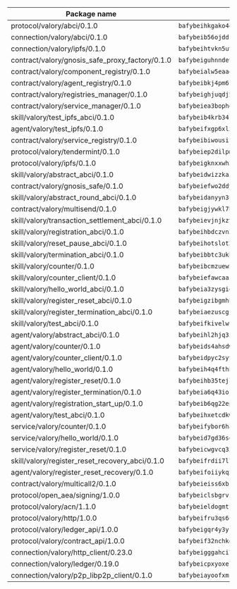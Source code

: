 | Package name                                                  | Package hash                                                  |
| ------------------------------------------------------------- | ------------------------------------------------------------- |
| protocol/valory/abci/0.1.0                                    | `bafybeihkgako44fzgurcv4hgbems4ptdtosae4lopnnr75eczb6kx3x2lm` |
| connection/valory/abci/0.1.0                                  | `bafybeib56ojddzexxbapowofypmpk6zeznqaumwgj7ftneb5ua6sk5k5vm` |
| connection/valory/ipfs/0.1.0                                  | `bafybeihtvkn5uv3ibumme7zzmrxx7iehc6lnjhil726h2jidpdzzjnd5ay` |
| contract/valory/gnosis_safe_proxy_factory/0.1.0               | `bafybeiguhnndevhp7iui65fhcezkunygdw2cwsofl4rcfzr2u2n6ql366q` |
| contract/valory/component_registry/0.1.0                      | `bafybeialw5eaa4v54s7i3sjsuy6d5k624quhxhziqntwq5hnz4g646sb7m` |
| contract/valory/agent_registry/0.1.0                          | `bafybeibkj4pm6ziqh2fl3xfsjiou4ibnxlipmvmqhgvc7xwpnaddbtxzli` |
| contract/valory/registries_manager/0.1.0                      | `bafybeighjuqdj2oq6tqckf7j3mqtighe7lpaahh7qt3sqxtbtjlur4tmj4` |
| contract/valory/service_manager/0.1.0                         | `bafybeiea3bophgb6ikqvpd7lzyluthlhoazbbrknvfncu4j7wbubfsrjeu` |
| skill/valory/test_ipfs_abci/0.1.0                             | `bafybeib4krb34c5p3es6qrawkc5oi7k2noi7mbicngl5wiz3ufpitzk4em` |
| agent/valory/test_ipfs/0.1.0                                  | `bafybeifxgp6xlxmpo4o4u72omtesot7nxyywporuzav7yqfye3ap5amqqu` |
| contract/valory/service_registry/0.1.0                        | `bafybeibiwousikhaafhuyfbflz6s3f6vi4eqomqpnecfyqzvrpygwagd6q` |
| protocol/valory/tendermint/0.1.0                              | `bafybeiep2dilpmu3je4z2kq7yc7l6n7ax5knwfax2ufvmnflt3uj2wrbju` |
| protocol/valory/ipfs/0.1.0                                    | `bafybeigknxxwh2xts7ijbacils4a4cgq7jhcdvwahshbw22zw5hnncsfla` |
| skill/valory/abstract_abci/0.1.0                              | `bafybeidwizzka3qjotu35zzstoqunp3hjhkx6oojqnlwqsvd3qnjjpmusq` |
| contract/valory/gnosis_safe/0.1.0                             | `bafybeiefwo2ddyhjxcpy2rlchcubv6bj35e5x4kstxwfyvyvdvcpvcoe5q` |
| skill/valory/abstract_round_abci/0.1.0                        | `bafybeidanyyn3uvojfxzeulysy7dppe7n4yue3s7nacakppqtimru2aq34` |
| contract/valory/multisend/0.1.0                               | `bafybeigjywkl7hydjsrkogob3xebj2ifhqwmfhhxoeyrndzhhxi5u6amey` |
| skill/valory/transaction_settlement_abci/0.1.0                | `bafybeievjnjkzv62fvtukfyatoiqy3ijzianx2363shwufaw5fnoqfw65m` |
| skill/valory/registration_abci/0.1.0                          | `bafybeihbdczvn3fx2jkfmb7h56loiklmkm3mgq72rexcesb7wla2uczvxe` |
| skill/valory/reset_pause_abci/0.1.0                           | `bafybeihotslot3j77tselg5wnuo7vab7ajluxzwivbc4cxf2dsuedo7vou` |
| skill/valory/termination_abci/0.1.0                           | `bafybeibbtc3ukbuaqsioqn6xkdbfpgbvunaayaejwbpaclnie3656rgxqe` |
| skill/valory/counter/0.1.0                                    | `bafybeibcmzuew5lxd5dxpj6ri4wmuiqfkndz6kn4kl5cp65uflyq27pnmq` |
| skill/valory/counter_client/0.1.0                             | `bafybeiefawcaaiy4matry7m53k36kqy4uadtmtpuulatnt5afkezx6napa` |
| skill/valory/hello_world_abci/0.1.0                           | `bafybeia3zysgiocm53i576twgerwotq5dga2f4jw5qndbevsd2fphang6a` |
| skill/valory/register_reset_abci/0.1.0                        | `bafybeigzibgmhheql6jlxrktc6lbt3o2r47v52bbkmpielytur23zsv32a` |
| skill/valory/register_termination_abci/0.1.0                  | `bafybeiaezuscgjg2k6q7wkq5ek7lpj4xrwesvtb4eqihuxj57uf4lhkh3q` |
| skill/valory/test_abci/0.1.0                                  | `bafybeifkivelwuef4fdr7gnoqby7w27ln7hf55su5aofnaoiprnhfuicru` |
| agent/valory/abstract_abci/0.1.0                              | `bafybeihl2hjq3zk4t5qxwm6s7bqipxzcqgfbceiqvlpq27thrfkdvlmhlq` |
| agent/valory/counter/0.1.0                                    | `bafybeids4ahsdw45zr7x3qw4g3lvx2hrvwxgkjxax2xd42ivpzych6lq4e` |
| agent/valory/counter_client/0.1.0                             | `bafybeidpyc2syvuv3px52gmeaismyhcn4xskbzts22frwlxrwioj53vh6i` |
| agent/valory/hello_world/0.1.0                                | `bafybeih4q4fthbv6w33wbe2kh35urt2tudizdbie637y4mzr3sex6afcpq` |
| agent/valory/register_reset/0.1.0                             | `bafybeihb35tejlbg4zcsobn7muypq55rexrs77ewn2wzty3hjen3kcjaju` |
| agent/valory/register_termination/0.1.0                       | `bafybeia6q43iojjp6p5ncpr4f5rzf4x7hr3wilgcufuavc7rfmtcdq72ni` |
| agent/valory/registration_start_up/0.1.0                      | `bafybeib6qg22epgqmjq5fpnryahsufkz2oaje3mytzm6o5jw2wcechnxky` |
| agent/valory/test_abci/0.1.0                                  | `bafybeihxetcdkw64u6yvd7y3ggc3liwyisugyt2qalxlz6a4w7hsvirnhm` |
| service/valory/counter/0.1.0                                  | `bafybeifybor6ha2wjo4vkkzkpifxfamat2ohmooozimiuwpgkkusxwxjwe` |
| service/valory/hello_world/0.1.0                              | `bafybeid7gd36sgsv6ghdi5zd7ehqxl5lte2bb2pmpkhmi6kn4hrxktrjna` |
| service/valory/register_reset/0.1.0                           | `bafybeicwgvcq354drrlrra6z3l3o3evuzie6dxxmhaldd6s4wzhwtsgltq` |
| skill/valory/register_reset_recovery_abci/0.1.0               | `bafybeifrdii7l7v6qkje7vnvu7g5ktk6haugv55xrms2gd4cngofb5qjrq` |
| agent/valory/register_reset_recovery/0.1.0                    | `bafybeifoiiykqxmyqxudnirj2mc4tcbgxlzpvgbw5nchlx47ia7slysnju` |
| contract/valory/multicall2/0.1.0                              | `bafybeieiss6xbk74c2wi6zxxjbhfc5nspe3nftm7o2vm3afqxttnk2cvty` |
| protocol/open_aea/signing/1.0.0                               | `bafybeiclsbgrviyxbmi2vex5ze3dhr7ywohrqedebx26jozayxvroqtegq` |
| protocol/valory/acn/1.1.0                                     | `bafybeieldogmtf3m4jdsvt4vvyay3jh54rjn3deasymfw43vz3o42vigmq` |
| protocol/valory/http/1.0.0                                    | `bafybeifru3qs6udfzprax7jxktbsuzn7immfvi3scgfspifq3zdxwkgvnm` |
| protocol/valory/ledger_api/1.0.0                              | `bafybeigqr4y3ykz3iulrcoqmji7hy3dxaoy7zmyyzff4ivpbubcpwdknai` |
| protocol/valory/contract_api/1.0.0                            | `bafybeif32nchkgn6yet7e5gt4auhf7lsahxnj4t36kxbw55p3gi7qpeuxq` |
| connection/valory/http_client/0.23.0                          | `bafybeigggahci7hq6tr3tyueatgkvgn73y4b3av2vk7vtr7jkeuwsqcteq` |
| connection/valory/ledger/0.19.0                               | `bafybeicpxyoxez7lperltamvikxu6vzk2lhqakbivce4nzywyzoqbxoogm` |
| connection/valory/p2p_libp2p_client/0.1.0                     | `bafybeiayoofxmj6z3pasn2akqj3udgq2ta2ar6mv6zoehstul2btvv3gqa` |
